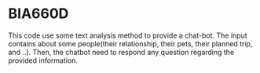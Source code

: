 # BIA660D


This code use some text analysis method to provide a chat-bot. The input contains about some people(their relationship, 
their pets, their planned trip, and ..). Then, the chatbot need to respond any question regarding the provided information.
